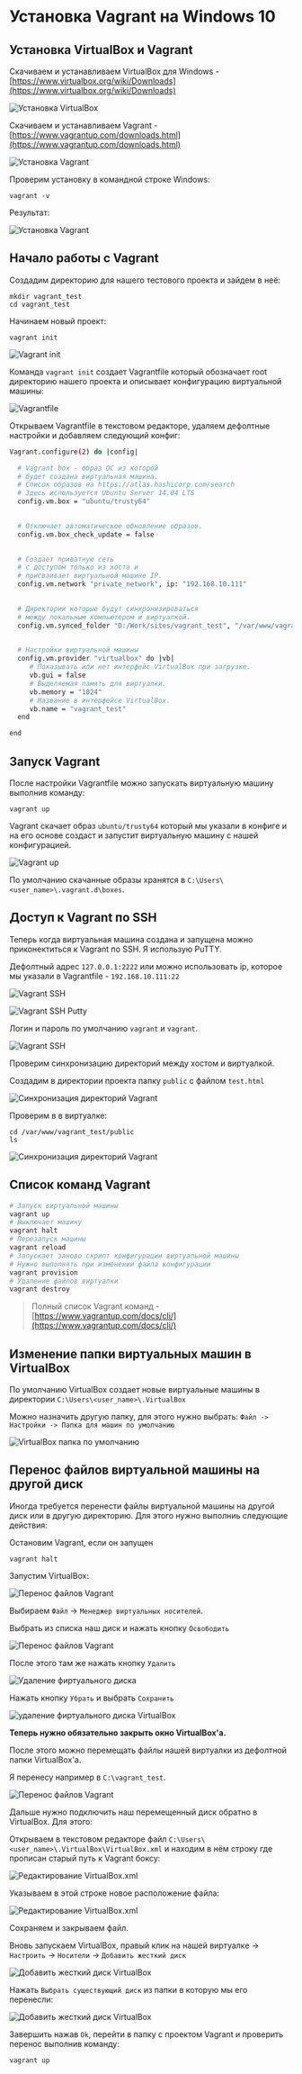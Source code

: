 # Установка Vagrant на Windows 10

## Установка VirtualBox и Vagrant
 
Скачиваем и устанавливаем VirtualBox для Windows - [https://www.virtualbox.org/wiki/Downloads](https://www.virtualbox.org/wiki/Downloads)

![Установка VirtualBox](ustanovka-virtualbox.jpg "Установка VirtualBox")

Скачиваем и устанавливаем Vagrant - [https://www.vagrantup.com/downloads.html](https://www.vagrantup.com/downloads.html)

![Установка Vagrant](ustanovka-vagrant.jpg "Установка Vagrant")

Проверим установку в командной строке Windows:

```
vagrant -v
```

Результат:

![Установка Vagrant](ustanovka-vagrant-2.jpg "Установка Vagrant")

## Начало работы с Vagrant

Создадим директорию для нашего тестового проекта и зайдем в неё:
 
```
mkdir vagrant_test
cd vagrant_test
```

Начинаем новый проект:

```
vagrant init
```

![Vagrant init](vagrant-init.jpg "Vagrant init")

Команда `vagrant init` создает Vagrantfile который обозначает root директорию нашего проекта и описывает конфигурацию виртуальной машины:
 
![Vagrantfile](vagrantfile.jpg "Vagrantfile") 

Открываем Vagrantfile в текстовом редакторе, удаляем дефолтные настройки и добавляем следующий конфиг:

```sh
Vagrant.configure(2) do |config|

  # Vagrant box - образ ОС из которой
  # будет создана виртуальная машина.
  # Список образов на https://atlas.hashicorp.com/search
  # Здесь используется Ubuntu Server 14.04 LTS
  config.vm.box = "ubuntu/trusty64"
  

  # Отключает автоматическое обновление образов.
  config.vm.box_check_update = false
  

  # Создает приватную сеть 
  # с доступом только из хоста и
  # присваивает виртуальной машине IP.
  config.vm.network "private_network", ip: "192.168.10.111"
  

  # Директории которые будут синхронизироваться
  # между локальным компьютером и виртуалкой.
  config.vm.synced_folder "D:/Work/sites/vagrant_test", "/var/www/vagrant_test"
  

  # Настройки виртуальной машины
  config.vm.provider "virtualbox" do |vb|
	 # Показывать или нет интерфейс VirtualBox при загрузке.
	 vb.gui = false
	 # Выделяемая память для виртуалки.
	 vb.memory = "1024"
	 # Название в интерфейсе VirtualBox.
	 vb.name = "vagrant_test"
  end  

end
```

## Запуск Vagrant

После настройки Vagrantfile можно запускать виртуальную машину выполнив команду:

```
vagrant up
```

Vagrant скачает образ `ubuntu/trusty64` который мы указали в конфиге и на его основе создаст и запустит виртуальную машину с нашей конфигурацией.

![Vagrant up](vagrant-up.jpg "Vagrant up")

По умолчанию скачанные образы хранятся в `C:\Users\<user_name>\.vagrant.d\boxes`.

## Доступ к Vagrant по SSH

Теперь когда виртуальная машина создана и запущена можно приконектиться к Vagrant по SSH. Я использую PuTTY.

Дефолтный адрес `127.0.0.1:2222` или можно использовать ip, которое мы указали в Vagrantfile - `192.168.10.111:22`

![Vagrant SSH](vagrant-ssh.jpg "Vagrant SSH")

![Vagrant SSH Putty](vagrant-ssh-putty.jpg "Vagrant SSH Putty")

Логин и пароль по умолчанию `vagrant` и `vagrant`.

![Vagrant SSH](vagrant-ssh2.jpg "Vagrant SSH")

Проверим синхронизацию директорий между хостом и виртуалкой.

Создадим в директории проекта папку `public` с файлом `test.html`

![Синхронизация директорий Vagrant](vagrant-dir-sync.jpg "Синхронизация директорий Vagrant")

Проверим в в виртуалке:

```
cd /var/www/vagrant_test/public
ls
```

![Синхронизация директорий Vagrant](vagrant-dir-sync2.jpg "Синхронизация директорий Vagrant")

## Список команд Vagrant

```sh
# Запуск виртуальной машины
vagrant up
# Выключает машину
vagrant halt
# Перезапуск машины
vagrant reload
# Запускает заново скрипт конфигурации виртуальной машины
# Нужно выполнять при изменении файла конфигурации
vagrant provision
# Удаление файлов виртуалки
vagrant destroy
```

> Полный список Vagrant команд - [https://www.vagrantup.com/docs/cli/](https://www.vagrantup.com/docs/cli/)

## Изменение папки виртуальных машин в VirtualBox

По умолчанию VirtualBox создает новые виртуальные машины в директории `C:\Users\<user_name>\.VirtualBox`

Можно назначить другую папку, для этого нужно выбрать: `Файл -> Настройки -> Папка для машин по умолчанию`

![VirtualBox папка по умолчанию](virtualbox2.jpg "VirtualBox папка по умолчанию")

## Перенос файлов виртуальной машины на другой диск

Иногда требуется перенести файлы виртуальной машины на другой диск или в другую директорию. Для этого нужно выполниь следующие действия:

Остановим Vagrant, если он запущен 

```
vagrant halt
```

Запустим VirtualBox:
 
![Перенос файлов Vagrant](virtualbox-move-disk.jpg "Перенос файлов Vagrant")

Выбираем `Файл` -> `Менеджер виртуальных носителей`.
 
Выбрать из списка наш диск и нажать кнопку `Освободить`

![Перенос файлов Vagrant](virtualbox-free-disc.jpg "Перенос файлов Vagrant")

После этого там же нажать кнопку `Удалить`
 
![Удаление фиртуального диска](virtualbox-del-disk.jpg "Удаление фиртуального диска") 

Нажать кнопку `Убрать` и выбрать `Сохранить`

![удаление фиртуального диска VirtualBox](virtualbox-del-disk-2.jpg "удаление фиртуального диска VirtualBox")

**Теперь нужно обязательно закрыть окно VirtualBox'а.**

После этого можно перемещать файлы нашей виртуалки из дефолтной папки VirtualBox'a.
 
Я перенесу например в `C:\vagrant_test`.

![Перенос файлов Vagrant](virtualbox-move-disk-2.jpg "Перенос файлов Vagrant")

Дальше нужно подключить наш перемещенный диск обратно в VirtualBox. Для этого:

Открываем в текстовом редакторе файл `C:\Users\<user_name>\.VirtualBox\VirtualBox.xml` и находим в нём строку где прописан старый путь к Vagrant боксу:
 
![Редактирование VirtualBox.xml](edit-virtualbox-xml.jpg "Редактирование VirtualBox.xml")

Указываем в этой строке новое расположение файла:
  
![Редактирование VirtualBox.xml](edit-virtualbox-xml-2.jpg "Редактирование VirtualBox.xml")

Сохраняем и закрываем файл.

Вновь запускаем VirtualBox, правый клик на нашей виртуалке -> `Настроить` -> `Носители` -> `Добавить жесткий диск`

![Добавить жесткий диск VirtualBox](virtualbox-add-disk.jpg "Добавить жесткий диск VirtualBox")

Нажать `Выбрать существующий диск` из папки в которую мы его перенесли:

![Добавить жесткий диск VirtualBox](virtualbox-add-disk-2.jpg "Добавить жесткий диск VirtualBox")

Завершить нажав `Ok`, перейти в папку с проектом Vagrant и проверить перенос выполнив команду:

```
vagrant up
```
